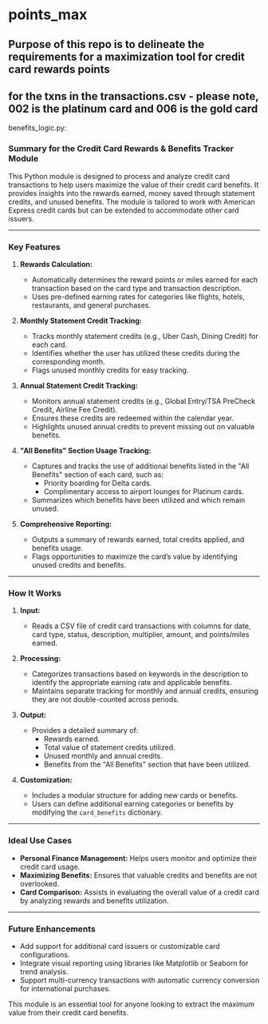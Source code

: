# points_max

Purpose of this repo is to delineate the requirements for a maximization tool for credit card rewards points
-----
for the txns in the transactions.csv - please note, 002 is the platinum card and 006 is the gold card
-----
benefits_logic.py:

### Summary for the Credit Card Rewards & Benefits Tracker Module

This Python module is designed to process and analyze credit card transactions to help users maximize the value of their credit card benefits. It provides insights into the rewards earned, money saved through statement credits, and unused benefits. The module is tailored to work with American Express credit cards but can be extended to accommodate other card issuers.

---

### **Key Features**
1. **Rewards Calculation:**
   - Automatically determines the reward points or miles earned for each transaction based on the card type and transaction description.
   - Uses pre-defined earning rates for categories like flights, hotels, restaurants, and general purchases.

2. **Monthly Statement Credit Tracking:**
   - Tracks monthly statement credits (e.g., Uber Cash, Dining Credit) for each card.
   - Identifies whether the user has utilized these credits during the corresponding month.
   - Flags unused monthly credits for easy tracking.

3. **Annual Statement Credit Tracking:**
   - Monitors annual statement credits (e.g., Global Entry/TSA PreCheck Credit, Airline Fee Credit).
   - Ensures these credits are redeemed within the calendar year.
   - Highlights unused annual credits to prevent missing out on valuable benefits.

4. **"All Benefits" Section Usage Tracking:**
   - Captures and tracks the use of additional benefits listed in the "All Benefits" section of each card, such as:
     - Priority boarding for Delta cards.
     - Complimentary access to airport lounges for Platinum cards.
   - Summarizes which benefits have been utilized and which remain unused.

5. **Comprehensive Reporting:**
   - Outputs a summary of rewards earned, total credits applied, and benefits usage.
   - Flags opportunities to maximize the card’s value by identifying unused credits and benefits.

---

### **How It Works**
1. **Input:** 
   - Reads a CSV file of credit card transactions with columns for date, card type, status, description, multiplier, amount, and points/miles earned.

2. **Processing:** 
   - Categorizes transactions based on keywords in the description to identify the appropriate earning rate and applicable benefits.
   - Maintains separate tracking for monthly and annual credits, ensuring they are not double-counted across periods.

3. **Output:** 
   - Provides a detailed summary of:
     - Rewards earned.
     - Total value of statement credits utilized.
     - Unused monthly and annual credits.
     - Benefits from the "All Benefits" section that have been utilized.

4. **Customization:**
   - Includes a modular structure for adding new cards or benefits.
   - Users can define additional earning categories or benefits by modifying the `card_benefits` dictionary.

---

### **Ideal Use Cases**
- **Personal Finance Management:** Helps users monitor and optimize their credit card usage.
- **Maximizing Benefits:** Ensures that valuable credits and benefits are not overlooked.
- **Card Comparison:** Assists in evaluating the overall value of a credit card by analyzing rewards and benefits utilization.

---

### **Future Enhancements**
- Add support for additional card issuers or customizable card configurations.
- Integrate visual reporting using libraries like Matplotlib or Seaborn for trend analysis.
- Support multi-currency transactions with automatic currency conversion for international purchases.

This module is an essential tool for anyone looking to extract the maximum value from their credit card benefits.